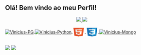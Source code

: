 ## Olá! Bem vindo ao meu Perfil!

<div align="center">
  <a href="https://github.com/viniciussalvador0">
  <img height="150em" src="https://github-readme-stats.vercel.app/api?username=viniciussalvador0&show_icons=true&theme=dark&include_all_commits=true&count_private=true"/>
  <img height="150em" src="https://github-readme-stats.vercel.app/api/top-langs/?username=viniciussalvador0&layout=compact&langs_count=7&theme=dark"/>
</div>
<div style="display: inline_block"><br>
  <img align="center" alt="Vinicius-PG" height="30" width="40" src="https://img.icons8.com/color/344/postgreesql.svg">
  <img align="center" alt="Vinicius-Python" height="30" width="40" src="https://cdn.jsdelivr.net/gh/devicons/devicon/icons/python/python-original.svg">
  <img align="center" alt="Vinicius-HTML" height="30" width="40" src="https://raw.githubusercontent.com/devicons/devicon/master/icons/html5/html5-original.svg">
  <img align="center" alt="Vinicius-CSS" height="30" width="40" src="https://raw.githubusercontent.com/devicons/devicon/master/icons/css3/css3-original.svg">
  <img align="center" alt="Vinicius-Mongo" height="30" width="40" src="https://cdn.jsdelivr.net/gh/devicons/devicon/icons/mongodb/mongodb-original.svg">
</div>
 
##
  
<div> 
<a href = "mailto:viniciussalvador05@gmail.com"><img src="https://img.shields.io/badge/-Gmail-%23333?style=for-the-badge&logo=gmail&logoColor=redtarget="_blank"></a>
  <a href="https://www.linkedin.com/in/vinícius-salvador-1264551a3" target="_blank"><img src="https://img.shields.io/badge/-LinkedIn-%230077B5?style=for-the-badge&logo=linkedin&logoColor=white" target="_blank"></a> 
</div>
